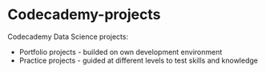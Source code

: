 # Codecademy-projects

Codecademy Data Science projects:
- Portfolio projects - builded on own development environment
- Practice projects - guided at different levels to test skills and knowledge

